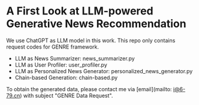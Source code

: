 # A First Look at LLM-powered Generative News Recommendation

We use ChatGPT as LLM model in this work. 
This repo only contains request codes for GENRE framework.

- LLM as News Summarizer: news_summarizer.py
- LLM as User Profiler: user_profiler.py
- LLM as Personalized News Generator: personalized_news_generator.py
- Chain-based Generation: chain-based.py

To obtain the generated data, please contact me via [email](mailto: i@6-79.cn) with subject "GENRE Data Request".